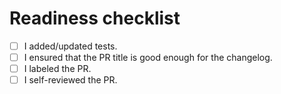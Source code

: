 # Readiness checklist

- [ ] I added/updated tests.
- [ ] I ensured that the PR title is good enough for the changelog.
- [ ] I labeled the PR.
- [ ] I self-reviewed the PR.

<!-- # Description -->

